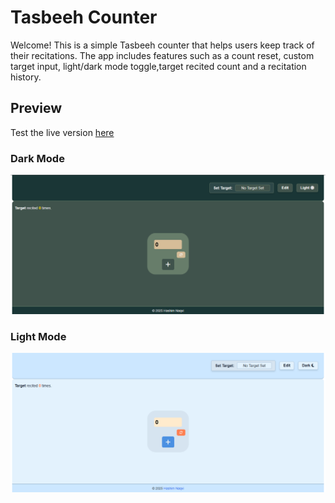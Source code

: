 # Tasbeeh Counter

Welcome! This is a simple Tasbeeh counter that helps users keep track of their recitations. The app includes features such as a count reset, custom target input, light/dark mode toggle,target recited count and a recitation history.
## Preview
Test the live version [here](https://047hashim.github.io/tasbeeh-counter/)
### Dark Mode
![Light Mode](./images-source/dark-mode.png)

### Light Mode
![Dark Mode](./images-source/light-mode.png)

